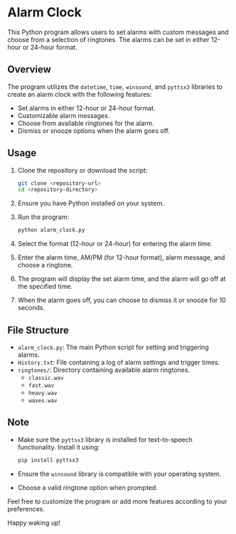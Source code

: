 # Alarm Clock

This Python program allows users to set alarms with custom messages and choose from a selection of ringtones. The alarms can be set in either 12-hour or 24-hour format.

## Overview

The program utilizes the `datetime`, `time`, `winsound`, and `pyttsx3` libraries to create an alarm clock with the following features:

- Set alarms in either 12-hour or 24-hour format.
- Customizable alarm messages.
- Choose from available ringtones for the alarm.
- Dismiss or snooze options when the alarm goes off.

## Usage

1. Clone the repository or download the script:

    ```bash
    git clone <repository-url>
    cd <repository-directory>
    ```

2. Ensure you have Python installed on your system.

3. Run the program:

    ```bash
    python alarm_clock.py
    ```

4. Select the format (12-hour or 24-hour) for entering the alarm time.

5. Enter the alarm time, AM/PM (for 12-hour format), alarm message, and choose a ringtone.

6. The program will display the set alarm time, and the alarm will go off at the specified time.

7. When the alarm goes off, you can choose to dismiss it or snooze for 10 seconds.

## File Structure

- `alarm_clock.py`: The main Python script for setting and triggering alarms.
- `History.txt`: File containing a log of alarm settings and trigger times.
- `ringtones/`: Directory containing available alarm ringtones.
    - `classic.wav`
    - `fast.wav`
    - `heavy.wav`
    - `waves.wav`

## Note

- Make sure the `pyttsx3` library is installed for text-to-speech functionality. Install it using:

    ```bash
    pip install pyttsx3
    ```

- Ensure the `winsound` library is compatible with your operating system.

- Choose a valid ringtone option when prompted.

Feel free to customize the program or add more features according to your preferences.

Happy waking up!

